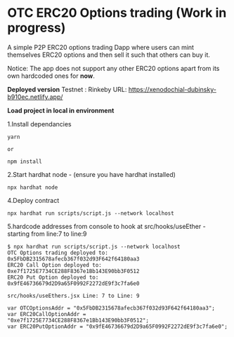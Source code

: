 # OTC ERC20 Options trading (Work in progress)

A simple P2P ERC20 options trading Dapp where users can mint themselves ERC20 options and then sell it such that others can buy it.

Notice: The app does not support any other ERC20 options apart from its own hardcoded ones for **now**.

**Deployed version** 
Testnet : Rinkeby
URL: https://xenodochial-dubinsky-b910ec.netlify.app/

**Load project in local in environment**

1.Install dependancies
```
yarn 

or

npm install
```

2.Start hardhat node - (ensure you have hardhat installed)

```
npx hardhat node

```

4.Deploy contract

```
npx hardhat run scripts/script.js --network localhost

```


5.hardcode addresses from console to hook at src/hooks/useEther - starting from line:7 to line:9

```
$ npx hardhat run scripts/script.js --network localhost
OTC Options trading deployed to: 0x5FbDB2315678afecb367f032d93F642f64180aa3
ERC20 Call Option deployed to: 0xe7f1725E7734CE288F8367e1Bb143E90bb3F0512
ERC20 Put Option deployed to: 0x9fE46736679d2D9a65F0992F2272dE9f3c7fa6e0 

src/hooks/useEthers.jsx Line: 7 to Line: 9

var OTCOptionsAddr = "0x5FbDB2315678afecb367f032d93F642f64180aa3";
var ERC20CallOptionAddr = "0xe7f1725E7734CE288F8367e1Bb143E90bb3F0512";
var ERC20PutOptionAddr = "0x9fE46736679d2D9a65F0992F2272dE9f3c7fa6e0";

```
